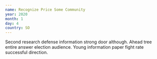 ```yaml
---
name: Recognize Price Some Community
year: 2020
month: 1
day: 4
country: SO
---
```

Second research defense information strong door although. Ahead tree entire answer election audience. Young information paper fight rate successful direction.